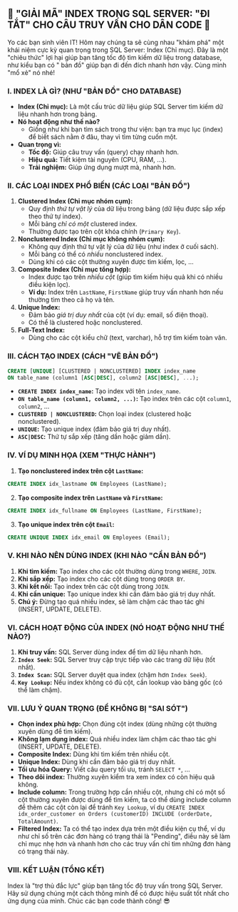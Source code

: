 ## **🚀 "GIẢI MÃ" INDEX TRONG SQL SERVER: "ĐI TẮT" CHO CÂU TRUY VẤN CHO DÂN CODE 🚀**

Yo các bạn sinh viên IT! Hôm nay chúng ta sẽ cùng nhau "khám phá" một khái niệm cực kỳ quan trọng trong SQL Server:
Index (Chỉ mục). Đây là một "chiêu thức" lợi hại giúp bạn tăng tốc độ tìm kiếm dữ liệu trong database, như kiểu bạn có "
bản đồ" giúp bạn đi đến đích nhanh hơn vậy. Cùng mình "mổ xẻ" nó nhé!

### **I. INDEX LÀ GÌ? (NHƯ "BẢN ĐỒ" CHO DATABASE)**

- **Index (Chỉ mục):** Là một cấu trúc dữ liệu giúp SQL Server tìm kiếm dữ liệu nhanh hơn trong bảng.
- **Nó hoạt động như thế nào?**
    - Giống như khi bạn tìm sách trong thư viện: bạn tra mục lục (index) để biết sách nằm ở đâu, thay vì tìm từng cuốn
      một.
- **Quan trọng vì:**
    - **Tốc độ:** Giúp câu truy vấn (query) chạy nhanh hơn.
    - **Hiệu quả:** Tiết kiệm tài nguyên (CPU, RAM, ...).
    - **Trải nghiệm:** Giúp ứng dụng mượt mà, nhanh hơn.

### **II. CÁC LOẠI INDEX PHỔ BIẾN (CÁC LOẠI "BẢN ĐỒ")**

1. **Clustered Index (Chỉ mục nhóm cụm):**
    - Quy định _thứ tự vật lý_ của dữ liệu trong bảng (dữ liệu được sắp xếp theo thứ tự index).
    - Mỗi bảng _chỉ có một_ clustered index.
    - Thường được tạo trên cột khóa chính (`Primary Key`).
2. **Nonclustered Index (Chỉ mục không nhóm cụm):**
    - Không quy định thứ tự vật lý của dữ liệu (như index ở cuối sách).
    - Mỗi bảng có thể có _nhiều_ nonclustered index.
    - Dùng khi có các cột thường xuyên được tìm kiếm, lọc, ...
3. **Composite Index (Chỉ mục tổng hợp):**
    - Index được tạo trên _nhiều cột_ (giúp tìm kiếm hiệu quả khi có nhiều điều kiện lọc).
    - **Ví dụ:** Index trên `LastName`, `FirstName` giúp truy vấn nhanh hơn nếu thường tìm theo cả họ và tên.
4. **Unique Index:**
    - Đảm bảo _giá trị duy nhất_ của cột (ví dụ: email, số điện thoại).
    - Có thể là clustered hoặc nonclustered.
5. **Full-Text Index:**
    - Dùng cho các cột kiểu chữ (text, varchar), hỗ trợ tìm kiếm toàn văn.

### **III. CÁCH TẠO INDEX (CÁCH "VẼ BẢN ĐỒ")**

```sql
CREATE [UNIQUE] [CLUSTERED | NONCLUSTERED] INDEX index_name
ON table_name (column1 [ASC|DESC], column2 [ASC|DESC], ...);
```

- **`CREATE INDEX index_name`:** Tạo index với tên `index_name`.
- **`ON table_name (column1, column2, ...)`:** Tạo index trên các cột `column1`, `column2`, ...
- **`CLUSTERED | NONCLUSTERED`:** Chọn loại index (clustered hoặc nonclustered).
- **`UNIQUE`:** Tạo unique index (đảm bảo giá trị duy nhất).
- **`ASC|DESC`:** Thứ tự sắp xếp (tăng dần hoặc giảm dần).

### **IV. VÍ DỤ MINH HỌA (XEM "THỰC HÀNH")**

1. **Tạo nonclustered index trên cột `LastName`:**

```sql
CREATE INDEX idx_lastname ON Employees (LastName);
```

2. **Tạo composite index trên `LastName` và `FirstName`:**

```sql
CREATE INDEX idx_fullname ON Employees (LastName, FirstName);
```

3. **Tạo unique index trên cột `Email`:**

```sql
CREATE UNIQUE INDEX idx_email ON Employees (Email);
```

### **V. KHI NÀO NÊN DÙNG INDEX (KHI NÀO "CẦN BẢN ĐỒ")**

1. **Khi tìm kiếm:** Tạo index cho các cột thường dùng trong `WHERE`, `JOIN`.
2. **Khi sắp xếp:** Tạo index cho các cột dùng trong `ORDER BY`.
3. **Khi kết nối:** Tạo index trên các cột dùng trong `JOIN`.
4. **Khi cần unique:** Tạo unique index khi cần đảm bảo giá trị duy nhất.
5. **Chú ý:** Đừng tạo quá nhiều index, sẽ làm chậm các thao tác ghi (INSERT, UPDATE, DELETE).

### **VI. CÁCH HOẠT ĐỘNG CỦA INDEX (NÓ HOẠT ĐỘNG NHƯ THẾ NÀO?)**

1. **Khi truy vấn:** SQL Server dùng index để tìm dữ liệu nhanh hơn.
2. **`Index Seek`:** SQL Server truy cập trực tiếp vào các trang dữ liệu (tốt nhất).
3. **`Index Scan`:** SQL Server duyệt qua index (chậm hơn `Index Seek`).
4. **`Key Lookup`:** Nếu index không có đủ cột, cần lookup vào bảng gốc (có thể làm chậm).

### **VII. LƯU Ý QUAN TRỌNG (ĐỂ KHÔNG BỊ "SAI SÓT")**

- **Chọn index phù hợp:** Chọn đúng cột index (dùng những cột thường xuyên dùng để tìm kiếm).
- **Không lạm dụng index:** Quá nhiều index làm chậm các thao tác ghi (INSERT, UPDATE, DELETE).
- **Composite Index:** Dùng khi tìm kiếm trên nhiều cột.
- **Unique Index:** Dùng khi cần đảm bảo giá trị duy nhất.
- **Tối ưu hóa Query:** Viết câu query tối ưu, tránh `SELECT *`, ...
- **Theo dõi index:** Thường xuyên kiểm tra xem index có còn hiệu quả không.
- **Include column:** Trong trường hợp cần nhiều cột, nhưng chỉ có một số cột thường xuyên được dùng để tìm kiếm, ta có
  thể dùng include column để thêm các cột còn lại để tránh `Key Lookup`, ví dụ
  `CREATE INDEX idx_order_customer on Orders (customerID) INCLUDE (orderDate, TotalAmount)`.
- **Filtered Index:** Ta có thể tạo index dựa trên một điều kiện cụ thể, ví dụ như chỉ số trên các đơn hàng có trạng
  thái là "Pending", điều này sẽ làm chỉ mục nhẹ hơn và nhanh hơn cho các truy vấn chỉ tìm những đơn hàng có trạng thái
  này.

### **VIII. KẾT LUẬN (TỔNG KẾT)**

Index là "trợ thủ đắc lực" giúp bạn tăng tốc độ truy vấn trong SQL Server. Hãy sử dụng chúng một cách thông minh để có
được hiệu suất tốt nhất cho ứng dụng của mình. Chúc các bạn code thành công! 😎
